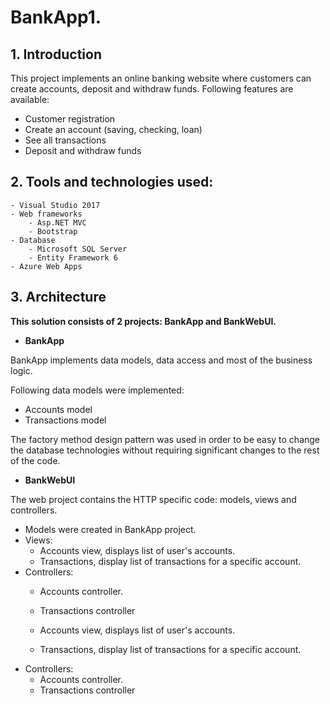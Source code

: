 # BankApp1.

**1. Introduction**
-----
This project implements an online banking website where customers can create accounts, deposit and withdraw funds. 
Following features are available:

- Customer registration
- Create an account (saving, checking, loan)
- See all transactions
- Deposit and withdraw funds
	
**2. Tools and technologies used**:
-----
	- Visual Studio 2017
	- Web frameworks
		- Asp.NET MVC
		- Bootstrap
	- Database
		- Microsoft SQL Server
		- Entity Framework 6
	- Azure Web Apps
	
	
**3. Architecture**
----- 
**This solution consists of 2 projects: BankApp and BankWebUI.**
	
* **BankApp**

BankApp implements data models, data access and most of the business logic.

Following data models were implemented:
	
- Accounts model
- Transactions model

The factory method design pattern was used in order to be easy to change the database technologies without requiring significant changes to the rest of the code.
	
* **BankWebUI**

The web project contains the HTTP specific code: models, views and controllers.

- Models were created in BankApp project.
- Views: 
	- Accounts view, displays list of user's accounts.  
	- Transactions, display list of transactions for a specific account.
- Controllers:
	- Accounts controller. 
	- Transactions controller



	- Accounts view, displays list of user's accounts.  
	- Transactions, display list of transactions for a specific account.
- Controllers:
	- Accounts controller. 
	- Transactions controller


